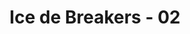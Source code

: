 ---
layout: videojs
title: Ice de Breakers - 02
category: cm
description: >+
    A dedicated member of the karate club, Ai is determined to become strong. The Ice de Breakers come and help her stay hydrated and motivated! As a fellow karateka, Yoko especially understands what she's going through!

    Translated by @sasori39883522
lang: en
plink: https://hinatacampaign.github.io/ice-de-breakers-02.html
subtitles: 日向坂46ICE DE BREAKERSBREAK 02乾いた体を氷でブレイクアイスボックス.en.vtt
video_url: https://www.youtube.com/watch?v=sb0IiYJDr4s
thumbnail: https://i.ytimg.com/vi/sb0IiYJDr4s/maxresdefault.jpg
hinatrivia: https://x.com/hinatacampaign/status/1836270688543322196
upload_date: 2024-04-01
related_links:
- path: /ice-de-breakers-op.html
  label: Intro
- path: /ice-de-breakers-01.html
  label: Episode 1
- path: /ice-de-breakers-03.html
  label: Episode 3
- path: /ice-de-breakers-04.html
  label: Episode 4
- path: /ice-de-breakers-05.html
  label: Episode 5
---